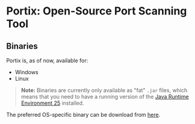 # Portix: Open-Source Port Scanning Tool

## Binaries

Portix is, as of now, available for:
- Windows
- Linux

> **Note:** Binaries are currently only available as "fat" `.jar` files, which means that you need to have a running version of the [Java Runtime Environment 25](https://www.oracle.com/java/technologies/downloads/) installed.

The preferred OS-specific binary can be download from [here](https://github.com/bwxor/portix/releases). 
